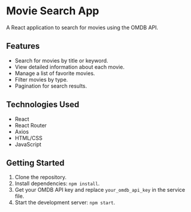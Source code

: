 # Movie Search App

A React application to search for movies using the OMDB API. 

## Features
- Search for movies by title or keyword.
- View detailed information about each movie.
- Manage a list of favorite movies.
- Filter movies by type.
- Pagination for search results.

## Technologies Used
- React
- React Router
- Axios
- HTML/CSS
- JavaScript

## Getting Started
1. Clone the repository.
2. Install dependencies: `npm install`.
3. Get your OMDB API key and replace `your_omdb_api_key` in the service file.
4. Start the development server: `npm start`.
